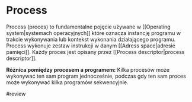 # Process
Process (proces) to fundamentalne pojęcie używane w [[Operating system|systemach operacyjnych]] które oznacza instancję programu w trakcie wykonywania lub kontekst wykonania działającego programu. Process wykonuje zestaw instrukcji w danym [[Adress space|adresie pamięci]]. Każdy proces jest opisany przez [[Process descriptor|process descriptor]].

**Różnica pomiędzy procesem a programem:**
Kilka procesów może wykonywać ten sam program jednocześnie, podczas gdy ten sam proces może wykonywać kilka programów sekwencyjnie.




 #review